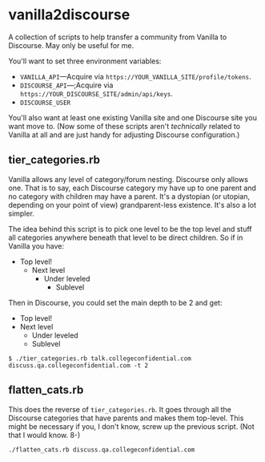 # vanilla2discourse

A collection of scripts to help transfer a community from Vanilla to
Discourse. May only be useful for me.

You'll want to set three environment variables:

* `VANILLA_API`&mdash;Acquire via `https://YOUR_VANILLA_SITE/profile/tokens`.
* `DISCOURSE_API`&mdash;;Acquire via `https://YOUR_DISCOURSE_SITE/admin/api/keys`.
* `DISCOURSE_USER`

You'll also want at least one existing Vanilla site and one Discourse
site you want move to. (Now some of these scripts aren't _technically_
related to Vanilla at all and are just handy for adjusting Discourse
configuration.)

## tier_categories.rb

Vanilla allows any level of category/forum nesting. Discourse only
allows one. That is to say, each Discourse category my have up to one
parent and no category with children may have a parent. It's a
dystopian (or utopian, depending on your point of view)
grandparent-less existence. It's also a lot simpler.

The idea behind this script is to pick one level to be the top level
and stuff all categories anywhere beneath that level to be direct
children. So if in Vanilla you have:

* Top level!
  * Next level
    * Under leveled
      * Sublevel
    
Then in Discourse, you could set the main depth to be 2 and get:

* Top level!
* Next level
  * Under leveled
  * Sublevel

```
$ ./tier_categories.rb talk.collegeconfidential.com discuss.qa.collegeconfidential.com -t 2
```


## flatten_cats.rb

This does the reverse of `tier_categories.rb`. It goes through all the
Discourse categories that have parents and makes them top-level. This
might be necessary if you, I don't know, screw up the previous
script. (Not that I would know. 8-)

```
./flatten_cats.rb discuss.qa.collegeconfidential.com
```

## 

<!--  LocalWords:  utopian
 -->
